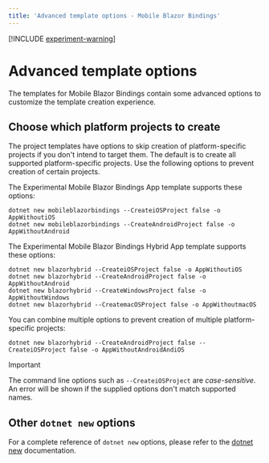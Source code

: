 ```yaml
---
title: 'Advanced template options - Mobile Blazor Bindings'
---
```


[!INCLUDE [experiment-warning](../includes/experiment-warning.md)]

# Advanced template options

The templates for Mobile Blazor Bindings contain some advanced options to customize the template creation experience.

## Choose which platform projects to create

The project templates have options to skip creation of platform-specific projects if you don't intend to target them. The default is to create all supported platform-specific projects. Use the following options to prevent creation of certain projects.

The Experimental Mobile Blazor Bindings App template supports these options:

```shell
dotnet new mobileblazorbindings --CreateiOSProject false -o AppWithoutiOS
dotnet new mobileblazorbindings --CreateAndroidProject false -o AppWithoutAndroid
```

The Experimental Mobile Blazor Bindings Hybrid App template supports these options:

```shell
dotnet new blazorhybrid --CreateiOSProject false -o AppWithoutiOS
dotnet new blazorhybrid --CreateAndroidProject false -o AppWithoutAndroid
dotnet new blazorhybrid --CreateWindowsProject false -o AppWithoutWindows
dotnet new blazorhybrid --CreatemacOSProject false -o AppWithoutmacOS
```

You can combine multiple options to prevent creation of multiple platform-specific projects:

```shell
dotnet new blazorhybrid --CreateAndroidProject false --CreateiOSProject false -o AppWithoutAndroidAndiOS
```

> [!IMPORTANT]
> The command line options such as `--CreateiOSProject` are _case-sensitive_. An error will be shown if the supplied options don't match supported names.

## Other `dotnet new` options

For a complete reference of `dotnet new` options, please refer to the [dotnet new](https://docs.microsoft.com/dotnet/core/tools/dotnet-new) documentation.
